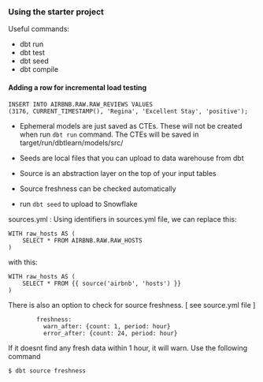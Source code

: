 ### Using the starter project

Useful commands:
- dbt run
- dbt test
- dbt seed
- dbt compile


#### Adding a row for incremental load testing
```
INSERT INTO AIRBNB.RAW.RAW_REVIEWS VALUES 
(3176, CURRENT_TIMESTAMP(), 'Regina', 'Excellent Stay', 'positive');
```

- Ephemeral models are just saved as CTEs. These will not be created when run `dbt run` command. The CTEs will be saved in target/run/dbtlearn/models/src/ 

- Seeds are local files that you can upload to data warehouse from dbt
- Source is an abstraction layer on the top of your input tables
- Source freshness can be checked automatically
- run `dbt seed` to upload to Snowflake

sources.yml :
Using identifiers in sources.yml file, we can replace this:
```
WITH raw_hosts AS (
    SELECT * FROM AIRBNB.RAW.RAW_HOSTS
)
```
with this:
```
WITH raw_hosts AS (
    SELECT * FROM {{ source('airbnb', 'hosts') }}
)
```

There is also an option to check for source freshness. [ see source.yml file ]
```
        freshness:
          warn_after: {count: 1, period: hour}
          error_after: {count: 24, period: hour}
```
If it doesnt find any fresh data within 1 hour, it will warn. Use the following command
```
$ dbt source freshness
```
